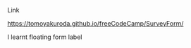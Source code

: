 <p>Link</p>
<a href="https://tomoyakuroda.github.io/freeCodeCamp/SurveyForm/">https://tomoyakuroda.github.io/freeCodeCamp/SurveyForm/</a>
<p>I learnt floating form label</p>
